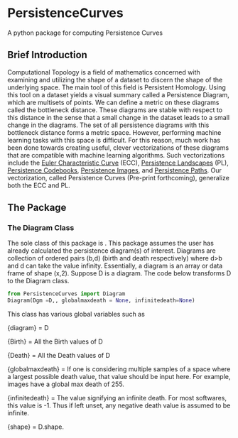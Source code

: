 # PersistenceCurves
A python package for computing Persistence Curves

## Brief Introduction
Computational Topology is a field of mathematics concerned with examining and utilizing the shape of a dataset to discern the shape of the underlying space. The main tool of this field is Persistent Homology. Using this tool on a dataset yields a visual summary called a Persistence Diagram, which are multisets of points. We can define a metric on these diagrams called the bottleneck distance. These diagrams are stable with respect to this distance in the sense that a small change in the dataset leads to a small change in the diagrams. The set of all persistence diagrams with this bottleneck distance forms a metric space. However, performing machine learning tasks with this space is difficult. For this reason, much work has been done towards creating useful, clever vectorizations of these diagrams that are compatible with machine learning algorithms. Such vectorizations include the [Euler Characteristic Curve](http://www.cs.huji.ac.il/~werman/Papers/1-s2.0-S0167865514002050-main.pdf) (ECC), [Persistence Landscapes](https://arxiv.org/abs/1207.6437) (PL), [Persistence Codebooks](https://arxiv.org/abs/1802.04852), [Persistence Images](https://arxiv.org/abs/1507.06217), and [Persistence Paths]((https://arxiv.org/abs/1806.00381)). Our vectorization, called Persistence Curves (Pre-print forthcoming), generalize both the ECC and PL.

## The Package

### The Diagram Class
The sole class of this package is <Diagram>. This package assumes the user has already calculated the persistence diagram(s) of interest. Diagrams are collection of ordered pairs (b,d) (birth and death respectively) where d>b and d can take the value infinity. Essentially, a diagram is an array or data frame of shape (x,2). Suppose D is a diagram. The code below transforms D to the Diagram class. 

```python
from PersistenceCurves import Diagram
Diagram(Dgm =D,, globalmaxdeath = None, infinitedeath=None)
```

This class has various global variables such as 

{diagram} = D

{Birth} = All the Birth values of D

{Death} = All the Death values of D

{globalmaxdeath} = If one is considering multiple samples of a space where a largest possible death value, that value should be input here. For example, images have a global max death of 255.

{infinitedeath} = The value signifying an infinite death. For most softwares, this value is -1. Thus if left unset, any negative death value is assumed to be infinite.

{shape} = D.shape.
  
 

